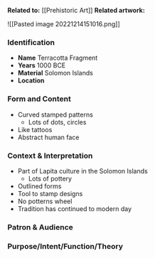 **Related to:** [[Prehistoric Art]]
**Related artwork:** 

![[Pasted image 20221214151016.png]]

### Identification
- **Name** Terracotta Fragment 
- **Years** 1000 BCE 
- **Material** Solomon Islands 
- **Location**  

### Form and Content
- Curved stamped patterns
	- Lots of dots, circles
- Like tattoos
- Abstract human face

### Context & Interpretation
- Part of Lapita culture in the Solomon Islands
	- Lots of pottery
- Outlined forms
- Tool to stamp designs
- No potterns wheel
- Tradition has continued to modern day

### Patron & Audience

### Purpose/Intent/Function/Theory
